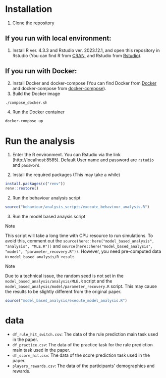 # Installation
1. Clone the repository
## If you run with local environment:
1. Install R ver. 4.3.3 and Rstudio ver. 2023.12.1, and open this repository in Rstudio (You can find R from [CRAN](https://cran.r-project.org/), and Rstudio from [Rstudio](https://www.rstudio.com/products/rstudio/download/)).

## If you run with Docker:
2. Install Docker and docker-compose (You can find Docker from [Docker](https://www.docker.com/products/docker-desktop) and docker-compose from [docker-compose](https://docs.docker.com/compose/install/)).
3. Build the Docker image
```bash
./compose_docker.sh
```
4. Run the Docker container
```bash
docker-compose up
```

# Run the analysis
1. Enter the R environment. You can Rstudio via the link (http://localhost:8585). Default User name and password are `rstudio` and `password`.

2. Install the required packages (This may take a while)
```r
install.packages(c("renv"))
renv::restore()
```
2. Run the behaviour analysis script
```r
source("behaviour/analysis_scripts/execute_behaviour_analysis.R")
```
3. Run the model based anaysis script 

> [!NOTE] 
> This script will take a long time with CPU resource to run simulations.
> To avoid this, comment out the `source(here::here("model_based_analysis", "analysis", "MLE.R"))` and `source(here::here("model_based_analysis", "model", "parameter_recovery.R"))`. However, you need pre-computed data in `model_based_analysis/R_result`.

> [!NOTE] 
> Due to a technical issue, the random seed is not set in the `model_based_analysis/analysis/MLE.R` script and the `model_based_analysis/model/parameter_recovery.R` script. This may cause the results to be slightly different from the original paper.

```r
source("model_based_analysis/execute_model_analysis.R")
```

# data
- `df_rule_hit_switch.csv`: The data of the rule prediction main task used in the paper.
- `df_practice.csv`: The data of the practice task for the rule prediction main task used in the paper.
- `df_score_hit.csv`: The data of the score prediction task used in the paper.
- `players_rewards.csv`: The data of the participants' demographics and rewards.
